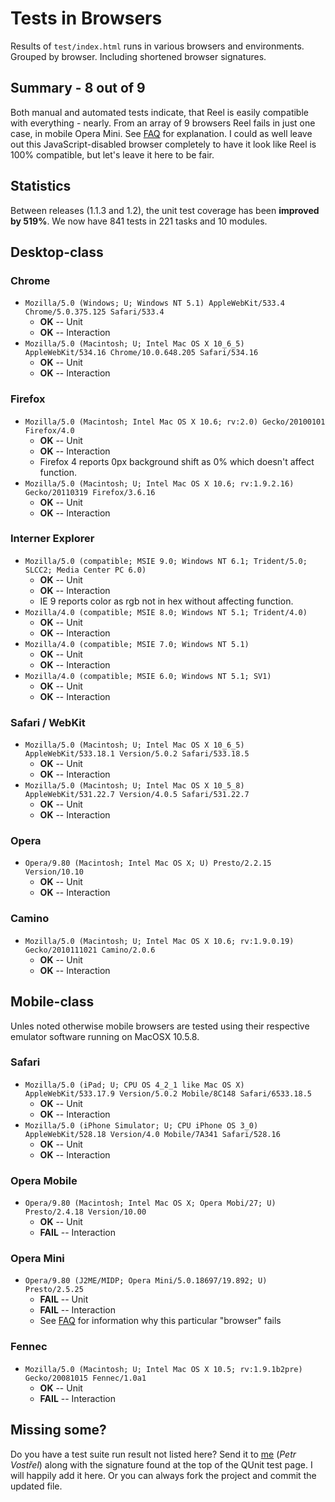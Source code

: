 Tests in Browsers
=================

Results of `test/index.html` runs in various browsers and environments. Grouped by browser. Including shortened browser signatures.


Summary - 8 out of 9
--------------------

Both manual and automated tests indicate, that Reel is easily compatible with everything - nearly.
From an array of 9 browsers Reel fails in just one case, in mobile Opera Mini. See [FAQ][FAQ] for explanation.
I could as well leave out this JavaScript-disabled browser completely to have it look like Reel is 100% compatible, but let's leave it here to be fair.


Statistics
----------

Between releases (1.1.3 and 1.2), the unit test coverage has been **improved by 519%**. We now have 841 tests in 221 tasks and 10 modules.


Desktop-class
-------------

### Chrome

* `Mozilla/5.0 (Windows; U; Windows NT 5.1) AppleWebKit/533.4 Chrome/5.0.375.125 Safari/533.4`
  * **OK** -- Unit
  * **OK** -- Interaction
* `Mozilla/5.0 (Macintosh; U; Intel Mac OS X 10_6_5) AppleWebKit/534.16 Chrome/10.0.648.205 Safari/534.16`
  * **OK** -- Unit
  * **OK** -- Interaction


### Firefox

* `Mozilla/5.0 (Macintosh; Intel Mac OS X 10.6; rv:2.0) Gecko/20100101 Firefox/4.0`
  * **OK** -- Unit
  * **OK** -- Interaction
  * Firefox 4 reports 0px background shift as 0% which doesn't affect function.
* `Mozilla/5.0 (Macintosh; U; Intel Mac OS X 10.6; rv:1.9.2.16) Gecko/20110319 Firefox/3.6.16`
  * **OK** -- Unit
  * **OK** -- Interaction


### Interner Explorer

* `Mozilla/5.0 (compatible; MSIE 9.0; Windows NT 6.1; Trident/5.0; SLCC2; Media Center PC 6.0)`
  * **OK** -- Unit
  * **OK** -- Interaction
  * IE 9 reports color as rgb not in hex without affecting function.
* `Mozilla/4.0 (compatible; MSIE 8.0; Windows NT 5.1; Trident/4.0)`
  * **OK** -- Unit
  * **OK** -- Interaction
* `Mozilla/4.0 (compatible; MSIE 7.0; Windows NT 5.1)`
  * **OK** -- Unit
  * **OK** -- Interaction
* `Mozilla/4.0 (compatible; MSIE 6.0; Windows NT 5.1; SV1)`
  * **OK** -- Unit
  * **OK** -- Interaction


### Safari / WebKit

* `Mozilla/5.0 (Macintosh; U; Intel Mac OS X 10_6_5) AppleWebKit/533.18.1 Version/5.0.2 Safari/533.18.5`
  * **OK** -- Unit
  * **OK** -- Interaction
* `Mozilla/5.0 (Macintosh; U; Intel Mac OS X 10_5_8) AppleWebKit/531.22.7 Version/4.0.5 Safari/531.22.7`
  * **OK** -- Unit
  * **OK** -- Interaction


### Opera

* `Opera/9.80 (Macintosh; Intel Mac OS X; U) Presto/2.2.15 Version/10.10`
  * **OK** -- Unit
  * **OK** -- Interaction


### Camino
* `Mozilla/5.0 (Macintosh; U; Intel Mac OS X 10.6; rv:1.9.0.19) Gecko/2010111021 Camino/2.0.6`
  * **OK** -- Unit
  * **OK** -- Interaction


Mobile-class
------------

Unles noted otherwise mobile browsers are tested using their respective emulator software running on MacOSX 10.5.8.


### Safari

* `Mozilla/5.0 (iPad; U; CPU OS 4_2_1 like Mac OS X) AppleWebKit/533.17.9 Version/5.0.2 Mobile/8C148 Safari/6533.18.5`
  * **OK** -- Unit
  * **OK** -- Interaction
* `Mozilla/5.0 (iPhone Simulator; U; CPU iPhone OS 3_0) AppleWebKit/528.18 Version/4.0 Mobile/7A341 Safari/528.16`
  * **OK** -- Unit
  * **OK** -- Interaction


### Opera Mobile

* `Opera/9.80 (Macintosh; Intel Mac OS X; Opera Mobi/27; U) Presto/2.4.18 Version/10.00`
  * **OK** -- Unit
  * **FAIL** -- Interaction


### Opera Mini

* `Opera/9.80 (J2ME/MIDP; Opera Mini/5.0.18697/19.892; U) Presto/2.5.25`
  * **FAIL** -- Unit
  * **FAIL** -- Interaction
  * See [FAQ][FAQ] for information why this particular "browser" fails


### Fennec

* `Mozilla/5.0 (Macintosh; U; Intel Mac OS X 10.5; rv:1.9.1b2pre) Gecko/20081015 Fennec/1.0a1`
  * **OK** -- Unit
  * **FAIL** -- Interaction


Missing some?
-------------
Do you have a test suite run result not listed here? Send it to [me][pisi] (_Petr Vostřel_) along with the signature found at the top of the QUnit test page. I will happily add it here.
Or you can always fork the project and commit the updated file.



[FAQ]:http://wiki.github.com/pisi/Reel/faq
[pisi]:mailto:petr@vostrel.cz
